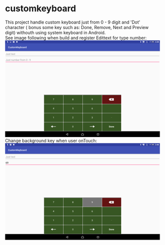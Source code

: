 # customkeyboard
This project handle custom keyboard just from 0 - 9 digit and 'Dot' character ( bonus some key such as: Done, Remove, Next and Preview digit) withouth using system keyboard in Android. 
<br />
See image following when build and register Edittext for type number:
![alt text](https://raw.githubusercontent.com/lyvietson95/customkeyboard/master/keyboard_screen.png)
 <br />
 Change background key when user onTouch:
![alt text](https://raw.githubusercontent.com/lyvietson95/customkeyboard/master/keyboard_1.png)
 
